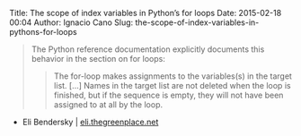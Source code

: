 Title: The scope of index variables in Python’s for loops
Date: 2015-02-18 00:04
Author: Ignacio Cano
Slug: the-scope-of-index-variables-in-pythons-for-loops

> <p>
> The Python reference documentation explicitly documents this behavior
> in the section on for loops:
>
> > The for-loop makes assignments to the variables(s) in the target
> > list. [...] Names in the target list are not deleted when the loop
> > is finished, but if the sequence is empty, they will not have been
> > assigned to at all by the loop.
> > </p>

- Eli Bendersky | [eli.thegreenplace.net][]

  [eli.thegreenplace.net]: http://eli.thegreenplace.net/2015/the-scope-of-index-variables-in-pythons-for-loops/
    "The scope of index variables in Python's for loops"
